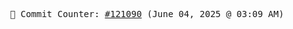 <p align="center">
    <samp>
        📮 Commit Counter: <a href="https://github.com/Javascript-void0/Javascript-void0/commits/main">#121090</a> (June 04, 2025 @ 03:09 AM)
    </samp>
</p>